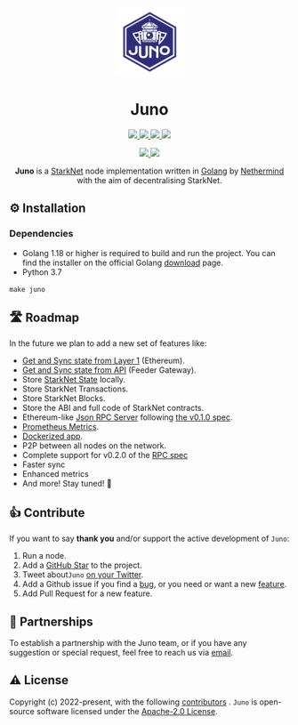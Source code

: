 <p align="center">
  <a href="https://gojuno.xyz">
    <img alt="Juno Logo" height="125" src="./.github/juno_rounded.png">
  </a>
  <br>
</p>

<h1 align="center">Juno</h1>

<p align="center">
  <a href="https://pkg.go.dev/github.com/NethermindEth/juno">
    <img src="https://pkg.go.dev/badge/github.com/NethermindEth/juno.svg">
  </a>
  <a href="https://goreportcard.com/report/github.com/NethermindEth/juno">
    <img src="https://goreportcard.com/badge/github.com/NethermindEth/juno">
  </a>
  <a href="https://github.com/NethermindEth/juno/actions">
    <img src="https://github.com/NethermindEth/juno/actions/workflows/juno-build.yml/badge.svg">
  </a>
  <a href="https://codecov.io/gh/NethermindEth/juno">
    <img src="https://codecov.io/gh/NethermindEth/juno/branch/main/graph/badge.svg">
  </a>

</p>
<p align="center">
  <a href="https://discord.gg/TcHbSZ9ATd">
    <img src="https://img.shields.io/badge/Discord-5865F2?style=for-the-badge&logo=discord&logoColor=white">
  </a>
  <a href="https://twitter.com/nethermindeth?s=20&t=xLC_xrid_f17DJqdJ2EZnA">
    <img src="https://img.shields.io/badge/Twitter-1DA1F2?style=for-the-badge&logo=twitter&logoColor=white">
  </a>
</p>


<p align="center">
  <b>Juno</b> is a <a href="https://starknet.io/">StarkNet</a> node implementation written in <a href="https://go.dev/doc/">Golang</a> by <a href="https://nethermind.io/">Nethermind</a> with the aim of decentralising StarkNet.
</p>

## ⚙️ Installation

### Dependencies

- Golang 1.18 or higher is required to build and run the project. You can find the installer on the official Golang
  [download](https://go.dev/doc/install) page.
- Python 3.7

```
make juno
```
## 🛣 Roadmap

In the future we plan to add a new set of features like:

- [Get and Sync state from Layer 1](https://gojuno.xyz/docs/features/sync) (Ethereum).
- [Get and Sync state from API](https://gojuno.xyz/docs/features/sync) (Feeder Gateway).
- Store [StarkNet State](https://gojuno.xyz/docs/features/sync) locally.
- Store StarkNet Transactions.
- Store StarkNet Blocks.
- Store the ABI and full code of StarkNet contracts.
- Ethereum-like [Json RPC Server](https://gojuno.xyz/docs/features/rpc) following
  [the v0.1.0 spec](https://github.com/starkware-libs/starknet-specs/blob/v0.1.0/api/starknet_api_openrpc.json).
- [Prometheus Metrics](https://gojuno.xyz/docs/features/metrics).
- [Dockerized app](https://gojuno.xyz/docs/running/docker).
- P2P between all nodes on the network.
- Complete support for v0.2.0 of the [RPC spec](https://github.com/starkware-libs/starknet-specs/releases/tag/v0.1.0)
- Faster sync
- Enhanced metrics
- And more! Stay tuned! 🚀

## 👍 Contribute

If you want to say **thank you** and/or support the active development of `Juno`:

1. Run a node.
2. Add a [GitHub Star](https://github.com/NethermindEth/juno/stargazers) to the project.
3. Tweet about`Juno` [on your Twitter](https://twitter.com/intent/tweet?url=https%3A%2F%2Fgithub.com%2FNethermindEth%2Fjuno&via=nethermindeth&text=Juno%20is%20Awesome%2C%20they%20are%20working%20hard%20to%20bring%20decentralization%20to%20StarkNet&hashtags=StarkNet%2CJuno%2CEthereum).
4. Add a Github issue if you find a [bug](https://github.com/NethermindEth/juno/issues/new?assignees=&labels=&template=bug_report.md&title=), or you need or want a new [feature](https://github.com/NethermindEth/juno/issues/new?assignees=&labels=&template=feature_request.md&title=).
5. Add Pull Request for a new feature.

## 🤝 Partnerships

To establish a partnership with the Juno team, or if you have any suggestion or special request, feel free to reach us
via [email](mailto:juno@nethermind.io).

## ⚠️ License

Copyright (c) 2022-present, with the following [contributors](https://github.com/NethermindEth/juno/graphs/contributors)
.
`Juno` is open-source software licensed under
the [Apache-2.0 License](https://github.com/NethermindEth/juno/blob/main/LICENSE).
